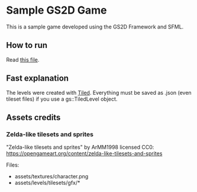 # Sample GS2D Game

This is a sample game developed using the GS2D Framework and SFML.

## How to run

Read [this file](https://github.com/murilobnt/gs2d/blob/master/.github/installation/installation_sudo.md#check-if-the-sample-is-working).

## Fast explanation

The levels were created with [Tiled](https://www.mapeditor.org/). Everything must be saved as .json (even tileset files) if you use a gs::TiledLevel object.

## Assets credits

### Zelda-like tilesets and sprites

"Zelda-like tilesets and sprites" by ArMM1998 licensed CC0: https://opengameart.org/content/zelda-like-tilesets-and-sprites

Files:
- assets/textures/character.png
- assets/levels/tilesets/gfx/*
